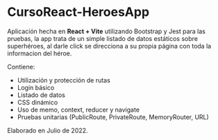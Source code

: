 # CursoReact-HeroesApp

Aplicación hecha en __React + Vite__ utilizando Bootstrap y Jest para las pruebas, la app trata de un simple listado de datos estáticos sobre superhéroes, al darle click se direcciona 
a su propia página con toda la informacion del héroe.

Contiene: 
- Utilización y protección de rutas
- Login básico
- Listado de datos
- CSS dinámico
- Uso de memo, context, reducer y navigate 
- Pruebas unitarias (PublicRoute, PrivateRoute, MemoryRouter, URL)

Elaborado en Julio de 2022.
